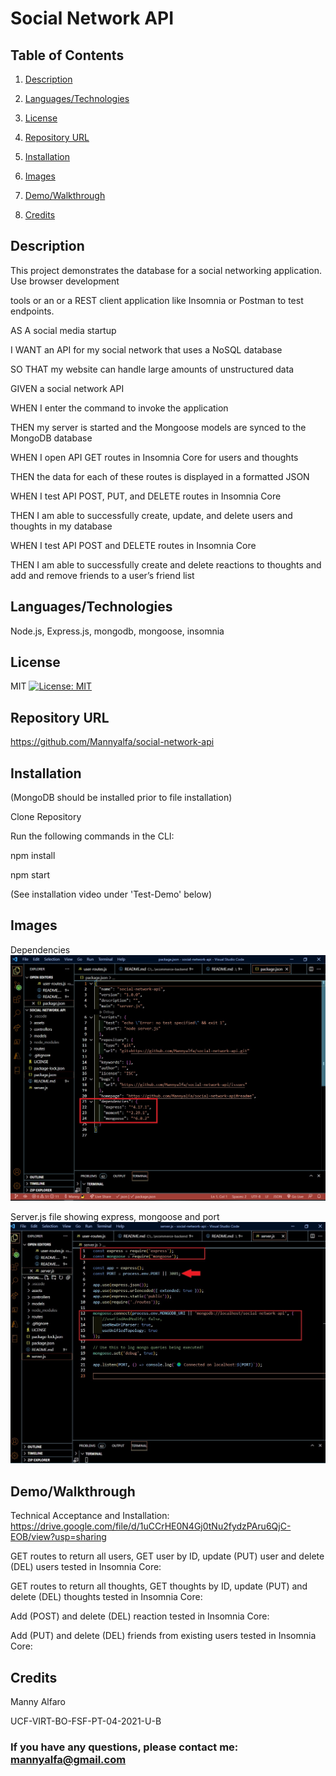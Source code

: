 # Social Network API

## Table of Contents
1. [Description](#description)

2. [Languages/Technologies](#languages-technologies)

3. [License](#license)

4. [Repository URL](#repository-url)

5. [Installation](#installation)

6. [Images](#Images)

7. [Demo/Walkthrough](#demo/walkthrough)

8. [Credits](#credits)

## Description

This project demonstrates the database for a social networking application. Use browser development

tools or an or a REST client application like Insomnia or Postman to test endpoints.

AS A social media startup

I WANT an API for my social network that uses a NoSQL database

SO THAT my website can handle large amounts of unstructured data

GIVEN a social network API

WHEN I enter the command to invoke the application

THEN my server is started and the Mongoose models are synced to the MongoDB database

WHEN I open API GET routes in Insomnia Core for users and thoughts

THEN the data for each of these routes is displayed in a formatted JSON

WHEN I test API POST, PUT, and DELETE routes in Insomnia Core

THEN I am able to successfully create, update, and delete users and thoughts in my database

WHEN I test API POST and DELETE routes in Insomnia Core

THEN I am able to successfully create and delete reactions to thoughts and add and remove friends to a user’s friend list

## Languages/Technologies

Node.js, Express.js, mongodb, mongoose, insomnia


## License
MIT [![License: MIT](https://img.shields.io/badge/License-MIT-yellow.svg)](https://opensource.org/licenses/MIT)

## Repository URL
https://github.com/Mannyalfa/social-network-api

## Installation

(MongoDB should be installed prior to file installation)

Clone Repository

Run the following commands in the CLI:

npm install

npm start

(See installation video under 'Test-Demo' below)


## Images
Dependencies
![screenshot](https://github.com/Mannyalfa/social-network-api/blob/main/assets/images/package-json-dep.jpg)

Server.js file showing express, mongoose and port
![screenshot](https://github.com/Mannyalfa/social-network-api/blob/main/assets/images/server-js-exp-mongo.jpg)

## Demo/Walkthrough
Technical Acceptance and Installation:
https://drive.google.com/file/d/1uCCrHE0N4Gj0tNu2fydzPAru6QjC-EOB/view?usp=sharing

GET routes to return all users, GET user by ID, update (PUT) user and delete (DEL) users tested in Insomnia Core:



GET routes to return all thoughts, GET thoughts by ID, update (PUT) and delete (DEL) thoughts tested in Insomnia Core:



Add (POST) and delete (DEL) reaction tested in Insomnia Core:



Add (PUT) and delete (DEL) friends from existing users tested in Insomnia Core:


    

## Credits
Manny Alfaro

UCF-VIRT-BO-FSF-PT-04-2021-U-B


### If you have any questions, please contact me: mannyalfa@gmail.com
